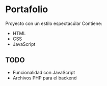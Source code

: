 # Portafolio

Proyecto con un estilo espectacúlar 
Contiene:
* HTML
* CSS
* JavaScript

## TODO
* Funcionalidad con JavaScript
* Archivos PHP para el backend 
